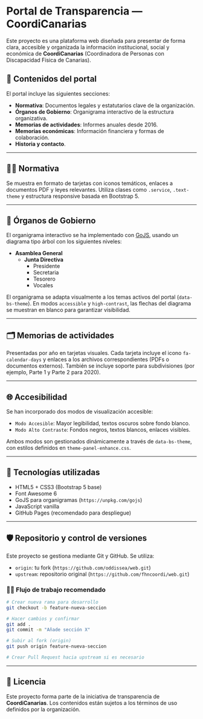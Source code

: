 # Portal de Transparencia — CoordiCanarias

Este proyecto es una plataforma web diseñada para presentar de forma clara, accesible y organizada la información institucional, social y económica de **CoordiCanarias** (Coordinadora de Personas con Discapacidad Física de Canarias).

## 🧩 Contenidos del portal

El portal incluye las siguientes secciones:

- **Normativa**: Documentos legales y estatutarios clave de la organización.
- **Órganos de Gobierno**: Organigrama interactivo de la estructura organizativa.
- **Memorias de actividades**: Informes anuales desde 2016.
- **Memorias económicas**: Información financiera y formas de colaboración.
- **Historia y contacto**.

---

## 🧑‍⚖️ Normativa

Se muestra en formato de tarjetas con iconos temáticos, enlaces a documentos PDF y leyes relevantes. Utiliza clases como `.service`, `.text-theme` y estructura responsive basada en Bootstrap 5.

---

## 🧭 Órganos de Gobierno

El organigrama interactivo se ha implementado con [GoJS](https://gojs.net), usando un diagrama tipo árbol con los siguientes niveles:

- **Asamblea General**
  - **Junta Directiva**
    - Presidente
    - Secretaria
    - Tesorero
    - Vocales

El organigrama se adapta visualmente a los temas activos del portal (`data-bs-theme`). En modos `accessible` y `high-contrast`, las flechas del diagrama se muestran en blanco para garantizar visibilidad.

---

## 🗂 Memorias de actividades

Presentadas por año en tarjetas visuales. Cada tarjeta incluye el icono `fa-calendar-days` y enlaces a los archivos correspondientes (PDFs o documentos externos). También se incluye soporte para subdivisiones (por ejemplo, Parte 1 y Parte 2 para 2020).

---

## 🌐 Accesibilidad

Se han incorporado dos modos de visualización accesible:

- `Modo Accesible`: Mayor legibilidad, textos oscuros sobre fondo blanco.
- `Modo Alto Contraste`: Fondos negros, textos blancos, enlaces visibles.

Ambos modos son gestionados dinámicamente a través de `data-bs-theme`, con estilos definidos en `theme-panel-enhance.css`.

---

## 🚀 Tecnologías utilizadas

- HTML5 + CSS3 (Bootstrap 5 base)
- Font Awesome 6
- GoJS para organigramas (`https://unpkg.com/gojs`)
- JavaScript vanilla
- GitHub Pages (recomendado para despliegue)

---

## 🛡 Repositorio y control de versiones

Este proyecto se gestiona mediante Git y GitHub. Se utiliza:

- `origin`: tu fork (`https://github.com/oddissea/web.git`)
- `upstream`: repositorio original (`https://github.com/fhncoordi/web.git`)

### 🧑‍💻 Flujo de trabajo recomendado

```bash
# Crear nueva rama para desarrollo
git checkout -b feature-nueva-seccion

# Hacer cambios y confirmar
git add .
git commit -m "Añade sección X"

# Subir al fork (origin)
git push origin feature-nueva-seccion

# Crear Pull Request hacia upstream si es necesario
```

---

## 📄 Licencia

Este proyecto forma parte de la iniciativa de transparencia de **CoordiCanarias**. Los contenidos están sujetos a los términos de uso definidos por la organización.
